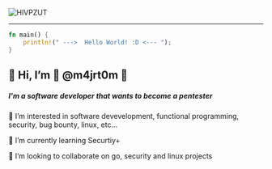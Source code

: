 ![HlVPZUT](https://user-images.githubusercontent.com/72045872/146442708-fdb22fd8-63f0-4f3f-9d78-dd13b4d6250b.jpg)

----

```rust
fn main() {
    println!(" --->  Hello World! :D <--- ");
}
```

## 👋 Hi, I’m 🚀 @m4jrt0m 🚀
##### I'm a software developer that wants to become a pentester

👀 I’m interested in software devevelopment, functional programming, security, bug bounty, linux, etc...
    
🌱 I’m currently learning Securtiy+

💞️ I’m looking to collaborate on go, security and linux projects

<!---
m4jrt0m/m4jrt0m is a ✨ special ✨ repository because its `README.md` (this file) appears on your GitHub profile.
You can click the Preview link to take a look at your changes.
--->
